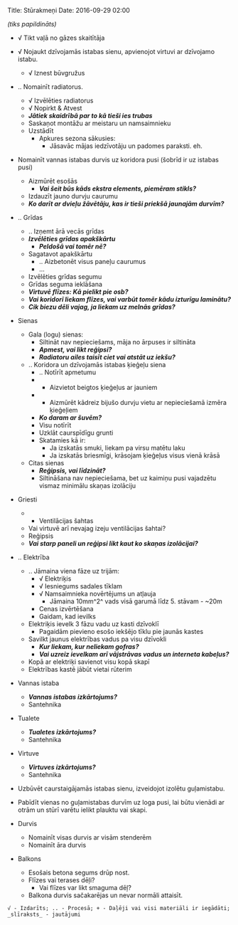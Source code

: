 Title: Stūrakmeņi
Date: 2016-09-29 02:00

*(tiks papildināts)*

* √ Tikt vaļā no gāzes skaitītāja
* √ Nojaukt dzīvojamās istabas sienu, apvienojot virtuvi ar dzīvojamo istabu. 
    * √ Iznest būvgružus
* .. Nomainīt radiatorus.
    * √ Izvēlēties radiatorus
    * √ Nopirkt & Atvest
    * **_Jātiek skaidrībā par to kā tieši ies trubas_**
    * Saskaņot montāžu ar meistaru un namsaimnieku
    * Uzstādīt
        * Apkures sezona sākusies:
            * Jāsavāc mājas iedzīvotāju un padomes paraksti. eh.
* Nomainīt vannas istabas durvis uz koridora pusi (šobrīd ir uz istabas pusi)
    * Aizmūrēt esošās
        * **_Vai šeit būs kāds ekstra elements, piemēram stikls?_**
    * Izdauzīt jauno durvju caurumu
    * **_Ko darīt ar dvieļu žāvētāju, kas ir tieši priekšā jaunajām durvīm?_**
* .. Grīdas
    * .. Izņemt ārā vecās grīdas
    * **_Izvēlēties grīdas apakškārtu_**
        * **_Peldošā vai tomēr nē?_**
    * Sagatavot apakškārtu
        * .. Aizbetonēt visus paneļu caurumus
        * ...
    * Izvēlēties grīdas segumu
    * Grīdas seguma ieklāšana
    * **_Virtuvē flīzes: Kā pielikt pie osb?_**
    * **_Vai koridorī liekam flīzes, vai varbūt tomēr kādu izturīgu laminātu?_**
    * **_Cik biezu dēli vajag, ja liekam uz melnās grīdas?_**
* Sienas
    * Gala (logu) sienas:
        * Siltināt nav nepieciešams, māja no ārpuses ir siltināta
        * **_Apmest, vai likt reģipsi?_**
        * **_Radiatoru ailes taisīt ciet vai atstāt uz iekšu?_**
    * .. Koridora un dzīvojamās istabas ķieģeļu siena
        * .. Notīrīt apmetumu
        * + Aizvietot beigtos ķieģeļus ar jauniem
        * + Aizmūrēt kādreiz bijušo durvju vietu ar nepieciešamā izmēra ķieģeļiem
        * **_Ko daram ar šuvēm?_**
        * Visu notīrīt
        * Uzklāt caurspīdīgu grunti
        * Skatamies kā ir:
            * Ja izskatās smuki, liekam pa virsu matētu laku
            * Ja izskatās briesmīgi, krāsojam ķieģeļus visus vienā krāsā
    * Citas sienas
        * **_Reģipsis, vai līdzināt?_**
        * Siltināšana nav nepieciešama, bet uz kaimiņu pusi vajadzētu vismaz minimālu skaņas izolāciju
* Griesti
    * + Ventilācijas šahtas
    * Vai virtuvē arī nevajag izeju ventilācijas šahtai?
    * Reģipsis
    * **_Vai starp paneli un reģipsi likt kaut ko skaņas izolācijai?_**
* .. Elektrība
    * .. Jāmaina viena fāze uz trijām:
        * √ Elektriķis
        * √ Iesniegums sadales tīklam
        * √ Namsaimnieka novērtējums un atļauja
            * Jāmaina 10mm^2^ vads visā garumā līdz 5. stāvam - ~20m
        * Cenas izvērtēšana
        * Gaidam, kad ievilks
    * Elektriķis ievelk 3 fāzu vadu uz kasti dzīvoklī
        * Pagaidām pievieno esošo iekšējo tīklu pie jaunās kastes
    * Savilkt jaunus elektrības vadus pa visu dzīvokli
        * **_Kur liekam, kur neliekam gofras?_**
        * **_Vai uzreiz ievelkam arī vājstrāvas vadus un interneta kabeļus?_**
    * Kopā ar elektriķi savienot visu kopā skapī
    * Elektrības kastē jābūt vietai rūterim
* Vannas istaba
    * **_Vannas istabas izkārtojums?_**
    * Santehnika
* Tualete
    * **_Tualetes izkārtojums?_**
    * Santehnika
* Virtuve
    * **_Virtuves izkārtojums?_**
    * Santehnika
* Uzbūvēt caurstaigājamās istabas sienu, izveidojot izolētu guļamistabu.
* Pabīdīt vienas no guļamistabas durvīm uz loga pusi, lai būtu vienādi ar otrām un stūrī varētu ielikt plauktu vai skapi.

* Durvis
    * Nomainīt visas durvis ar visām stenderēm
    * Nomainīt āra durvis

* Balkons
    * Esošais betona segums drūp nost.
    * Flīzes vai terases dēļi?
        * Vai flīzes var likt smaguma dēļ?
    * Balkona durvis sačakarējas un nevar normāli attaisīt.

`√ - Izdarīts; .. - Procesā; + - Daļēji vai visi materiāli ir iegādāti; _slīraksts_ - jautājumi`
